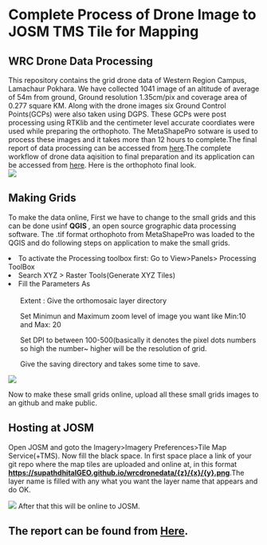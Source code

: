 # Complete Process of Drone Image to JOSM TMS Tile for Mapping
## WRC Drone Data Processing
This repository contains the grid drone data of Western Region Campus, Lamachaur Pokhara. We have collected 1041 image of an altitude of average  of 54m from ground, Ground resolution 1.35cm/pix and coverage area of 0.277 square KM. Along with the drone images six Ground Control Points(GCPs) were also taken 
using DGPS. These GCPs were post processing using RTKlib and the centimeter level accurate coordiates were used while preparing the orthophoto. The MetaShapePro sotware is used to process these images and it takes more than 12 hours to complete.The final report of data processing can be accessed from [here](https://github.com/supathdhitalGEO/wrcdronedata/blob/main/Report/Finalreport.pdf).The complete workflow of drone data aqisition to final preparation and its application can be accessed from [here](https://www.researchgate.net/profile/Supath-Dhital/publication/363948628_UAV_technology_its_application_principle_and_workflow_to_disaster_monitoring_and_emergency_response/links/6335b9bf76e39959d68559f5/UAV-technology-its-application-principle-and-workflow-to-disaster-monitoring-and-emergency-response.pdf).
Here is the orthophoto final look. 
<br>
<img src="https://github.com/supathdhitalGEO/wrcdronedata/blob/main/Report/Orthophoto.png"/> 
 
 ## Making Grids
 To make the data online, First we have to change to the small grids and this can be done usinf <b> QGIS </b>, an open source grographic data processing software. The .tif format orthophoto from MetaShapePro was loaded to the QGIS and do following steps on application to make the small grids.
 <li>To activate the Processing toolbox first: Go to View>Panels> Processing ToolBox </li>
 <li>Search XYZ > Raster Tools(Generate XYZ Tiles) </li>
 <li>Fill the Parameters As <br><br> <ul>Extent : Give the orthomosaic layer directory </ul>
 <ul>Set  Minimun and Maximum zoom level of image you want like Min:10 and Max: 20</ul>
 <ul>Set DPI to between 100-500(basically it denotes the pixel dots numbers so high the number~ higher will be the resolution of grid.</ul>
 <ul>Give the saving directory and takes some time to save.</ul>
 </li>
 
 <img src="https://github.com/supathdhitalGEO/wrcdronedata/blob/main/Report/XYZtiles.png"/>
 
 
 Now to make these small grids online, upload all these small grids images to an github and make public. 
 ## Hosting at JOSM
  Open JOSM and goto the Imagery>Imagery Preferences>Tile Map Service(+TMS). Now fill the black space. In first space place a link of your git repo where the map tiles are uploaded and online at, in this format <b>https://supathdhitalGEO.github.io/wrcdronedata/{z}/{x}/{y}.png</b>.The layer name is filled with any what you want the layer name that appears and do OK.
  
 <img src="https://github.com/supathdhitalGEO/wrcdronedata/blob/main/Report/TMSLayer.png"/>
 After that this will be online to JOSM. 

## The report can be found from [Here](https://www.researchgate.net/publication/368535959_Orthophoto_Generation_Using_UAVA_Case_Study_of_Pashchimanchal_Campus_Pokhara).

